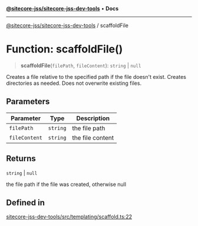 [**@sitecore-jss/sitecore-jss-dev-tools**](../README.md) • **Docs**

***

[@sitecore-jss/sitecore-jss-dev-tools](../README.md) / scaffoldFile

# Function: scaffoldFile()

> **scaffoldFile**(`filePath`, `fileContent`): `string` \| `null`

Creates a file relative to the specified path if the file doesn't exist.
Creates directories as needed.
Does not overwrite existing files.

## Parameters

| Parameter | Type | Description |
| ------ | ------ | ------ |
| `filePath` | `string` | the file path |
| `fileContent` | `string` | the file content |

## Returns

`string` \| `null`

the file path if the file was created, otherwise null

## Defined in

[sitecore-jss-dev-tools/src/templating/scaffold.ts:22](https://github.com/Sitecore/jss/blob/094c55edd597950938d3fb9f5f2129848bc3c7cb/packages/sitecore-jss-dev-tools/src/templating/scaffold.ts#L22)
